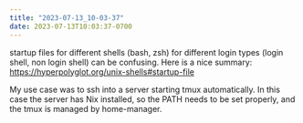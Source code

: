 ```yaml
---
title: "2023-07-13_10-03-37"
date: 2023-07-13T10:03:37-0700
---
```


startup files for different shells (bash, zsh) for different login types (login shell, non login shell) can be confusing. Here is a nice summary: https://hyperpolyglot.org/unix-shells#startup-file

My use case was to ssh into a server starting tmux automatically. In this case the server has Nix installed, so the PATH needs to be set properly, and the tmux is managed by home-manager.
